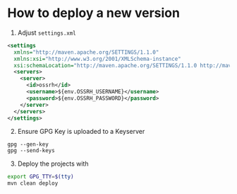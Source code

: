 # How to deploy a new version

1. Adjust `settings.xml`

```xml
<settings
  xmlns="http://maven.apache.org/SETTINGS/1.1.0"
  xmlns:xsi="http://www.w3.org/2001/XMLSchema-instance"
  xsi:schemaLocation="http://maven.apache.org/SETTINGS/1.1.0 http://maven.apache.org/xsd/settings-1.1.0.xsd">
  <servers>
    <server>
      <id>ossrh</id>
      <username>${env.OSSRH_USERNAME}</username>
      <password>${env.OSSRH_PASSWORD}</password>
    </server>
  </servers>
</settings>
```

2. Ensure GPG Key is uploaded to a Keyserver

```
gpg --gen-key
gpg --send-keys
```

3. Deploy the projects with

```bash
export GPG_TTY=$(tty)
mvn clean deploy
```
